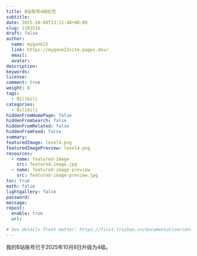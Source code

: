 ```yaml
---
title: B站账号4级纪念
subtitle:
date: 2025-10-08T13:11:48+08:00
slug: 118151b
draft: false
author:
  name: mygane22
  link: https://mygane22site.pages.dev/
  email:
  avatar:
description:
keywords:
license:
comment: true
weight: 0
tags:
  - Bilibili
categories:
  - Bilibili
hiddenFromHomePage: false
hiddenFromSearch: false
hiddenFromRelated: false
hiddenFromFeed: false
summary:
featuredImage: level4.png
featuredImagePreview: level4.png
resources:
  - name: featured-image
    src: featured-image.jpg
  - name: featured-image-preview
    src: featured-image-preview.jpg
toc: true
math: false
lightgallery: false
password:
message:
repost:
  enable: true
  url:

# See details front matter: https://fixit.lruihao.cn/documentation/content-management/introduction/#front-matter
---
```

我的B站账号已于2025年10月8日升级为4级。
<!--more-->

